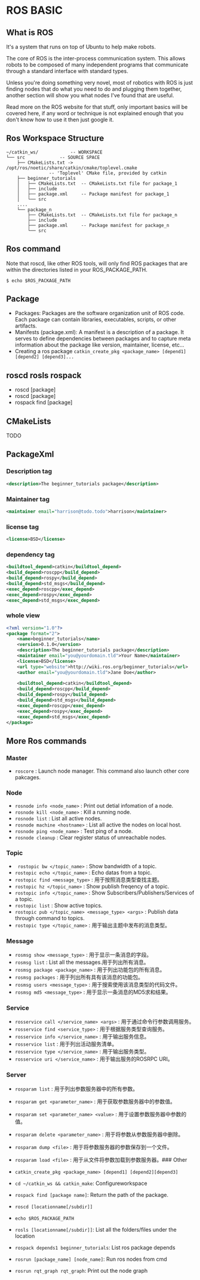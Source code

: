 # ROS BASIC

## What is ROS
It's a system that runs on top of Ubuntu to help make robots.

The core of ROS is the inter-process communication system. This allows robots to be composed of many independent programs that communicate through a standard interface with standard types.

Unless you're doing something very novel, most of robotics with ROS is just finding nodes that do what you need to do and plugging them together, another section will show you what nodes I've found that are useful.

Read more on the ROS website for that stuff, only important basics will be covered here, if any word or technique is not explained enough that you don't know how to use it then just google it.
## Ros Workspace Structure

```
~/catkin_ws/			-- WORKSPACE
└── src				-- SOURCE SPACE
    ├── CMakeLists.txt -> /opt/ros/noetic/share/catkin/cmake/toplevel.cmake 
	 			-- 'Toplevel' CMake file, provided by catkin
    ├── beginner_tutorials
    │   ├── CMakeLists.txt	-- CMakeLists.txt file for package_1
    │   ├── include
    │   ├── package.xml		-- Package manifest for package_1
    │   └── src
	....
    └── package_n
        ├── CMakeLists.txt	-- CMakeLists.txt file for package_n
        ├── include
        ├── package.xml		-- Package manifest for package_n
        └── src

```

## Ros command 
Note that roscd, like other ROS tools, will only find ROS packages that are within the directories listed in your ROS_PACKAGE_PATH. 
```terminal
$ echo $ROS_PACKAGE_PATH
```

## Package
* Packages: Packages are the software organization unit of ROS code. Each package can contain libraries, executables, scripts, or other artifacts.
* Manifests (package.xml): A manifest is a description of a package. It serves to define dependencies between packages and to capture meta information about the package like version, maintainer, license, etc...
* Creating a ros package ```catkin_create_pkg <package_name> [depend1] [depend2] [depend3]...```
## roscd rosls rospack
* roscd [package]
* roscd [package]
* rospack find [package]	

## CMakeLists
TODO
## PackageXml

### Description tag
```xml
<description>The beginner_tutorials package</description>
```

### Maintainer tag 
```xml
<maintainer email="harrison@todo.todo">harrison</maintainer>
```

### license tag
```xml
<license>BSD</license>
```

### dependency tag
```xml
<buildtool_depend>catkin</buildtool_depend>
<build_depend>roscpp</build_depend>
<build_depend>rospy</build_depend>
<build_depend>std_msgs</build_depend>
<exec_depend>roscpp</exec_depend>
<exec_depend>rospy</exec_depend>
<exec_depend>std_msgs</exec_depend>
```

### whole view
```xml
<?xml version="1.0"?>
<package format="2">
	<name>beginner_tutorials</name>
	<version>0.1.0</version>
	<description>The beginner_tutorials package</description>
	<maintainer email="you@yourdomain.tld">Your Name</maintainer>
	<license>BSD</license>
	<url type="website">http://wiki.ros.org/beginner_tutorials</url>
	<author email="you@yourdomain.tld">Jane Doe</author>
	
	<buildtool_depend>catkin</buildtool_depend>
	<build_depend>roscpp</build_depend>
	<build_depend>rospy</build_depend>
	<build_depend>std_msgs</build_depend>
	<exec_depend>roscpp</exec_depend>
	<exec_depend>rospy</exec_depend>
	<exec_depend>std_msgs</exec_depend>
</package>
```

## More Ros commands
### Master
- ```roscore``` : Launch node manager. This command also launch other core pakcages.

### Node
- ```rosnode info <node_name>``` : Print out detial infomation of a node.
- ```rosnode kill <node_name>``` : Kill a running node.
- ```rosnode list``` : List all active nodes.
- ```rosnode machine <hostname>``` : List all active the nodes on local host.
- ```rosnode ping <node_name>``` : Test ping of a node.
- ```rosnode cleanup``` : Clear register status of unreachable nodes.

### Topic
- ``` rostopic bw </topic_name>``` : Show bandwidth of a topic.
- ```rostopic echo </topic_name>``` : Echo datas from a topic.
- ```rostopic find <message_type>``` : 用于按照消息类型查找主题。
- ```rostopic hz </topic_name>``` : Show publish freqency of a topic.
- ```rostopic info </topic_name>``` : Show Subscribers/Publishers/Services of a topic.
- ```rostopic list``` : Show active topics.
- ```rostopic pub </topic_name> <message_type> <args>``` : Publish data through command to topics.
- ```rostopic type </topic_name>``` : 用于输出主题中发布的消息类型。

### Message
- ```rosmsg show <message_type>``` : 用于显示一条消息的字段。 
- ```rosmsg list``` : List all the messages.用于列出所有消息。
- ```rosmsg package <package_name>``` : 用于列出功能包的所有消息。
- ```rosmsg packages``` : 用于列出所有具有该消息的功能包。
- ```rosmsg users <message_type>``` : 用于搜索使用该消息类型的代码文件。
- ```rosmsg md5 <message_type>``` : 用于显示一条消息的MD5求和结果。


### Service
- ```rosservice call </service_name> <args>``` : 用于通过命令行参数调用服务。
- ```rosservice find <service_type>``` : 用于根据服务类型查询服务。
- ```rosservice info </service_name>``` : 用于输出服务信息。
- ```rosservice list``` : 用于列出活动服务清单。
- ```rosservice type </service_name>``` : 用于输出服务类型。
- ```rosservice uri </service_name>``` : 用于输出服务的ROSRPC URI。


### Server
- ```rosparam list``` : 用于列出参数服务器中的所有参数。
- ```rosparam get <parameter_name>``` : 用于获取参数服务器中的参数值。
- ```rosparam set <parameter_name> <value>``` : 用于设置参数服务器中参数的值。
- ```rosparam delete <parameter_name>``` : 用于将参数从参数服务器中删除。
- ```rosparam dump <file>``` : 用于将参数服务器的参数保存到一个文件。
- ```rosparam load <file>``` : 用于从文件将参数加载到参数服务器。### Other
- ```catkin_create_pkg <package_name> [depend1] [depend2][depend3]```
- ``` cd ~/catkin_ws && catkin_make ```: Configureworkspace
- ```rospack find [package name]```: Return the path of the package. 	   
-  ```roscd [locationname[/subdir]] ```   
- ```echo $ROS_PACKAGE_PATH```    
-  ``` rosls [locationname[/subdir]] ```: List all the folders/files under the location
- ```rospack depends1 beginner_tutorials```: List ros package  depends

		
- ```rosrun [package_name] [node_name]```: Run ros nodes from cmd	
- ```rosrun rqt_graph rqt_graph```: Print out the node graph